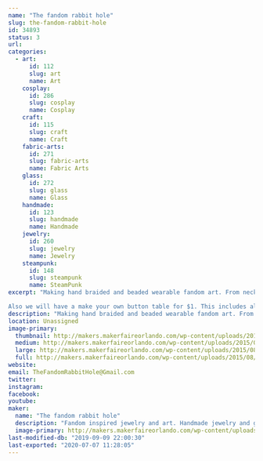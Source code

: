 ```yaml
---
name: "The fandom rabbit hole"
slug: the-fandom-rabbit-hole
id: 34893
status: 3
url: 
categories:
  - art:
      id: 112
      slug: art
      name: Art
    cosplay:
      id: 286
      slug: cosplay
      name: Cosplay
    craft:
      id: 115
      slug: craft
      name: Craft
    fabric-arts:
      id: 271
      slug: fabric-arts
      name: Fabric Arts
    glass:
      id: 272
      slug: glass
      name: Glass
    handmade:
      id: 123
      slug: handmade
      name: Handmade
    jewelry:
      id: 260
      slug: jewelry
      name: Jewelry
    steampunk:
      id: 148
      slug: steampunk
      name: SteamPunk
excerpt: "Making hand braided and beaded wearable fandom art. From necklaces,  earrings and headbands to painted glass pieces of art. 

Also we will have a make your own button table for $1. This includes all the supplies needed to make wearable art, while you wait. "
description: "Making hand braided and beaded wearable fandom art. From necklaces,  earrings and headbands to painted glass pieces. Featuring designs and creations inspired by our favorite books,movies,games and stories. Featuring wizard pieces, steam punk and sea life."
location: Unassigned
image-primary:
  thumbnail: http://makers.makerfaireorlando.com/wp-content/uploads/2015/08/IMG_57301-150x150.jpg
  medium: http://makers.makerfaireorlando.com/wp-content/uploads/2015/08/IMG_57301-300x225.jpg
  large: http://makers.makerfaireorlando.com/wp-content/uploads/2015/08/IMG_57301-1024x768.jpg
  full: http://makers.makerfaireorlando.com/wp-content/uploads/2015/08/IMG_57301.jpg
website: 
email: TheFandomRabbitHole@Gmail.com
twitter: 
instagram: 
facebook: 
youtube: 
maker:
  name: "The fandom rabbit hole"
  description: "Fandom inspired jewelry and art. Handmade jewelry and glass paintings inspired by the love of our favorite stories. Using art to express creativity every day. "
  image-primary: http://makers.makerfaireorlando.com/wp-content/uploads/2015/08/interweb.png
last-modified-db: "2019-09-09 22:00:30"
last-exported: "2020-07-07 11:28:05"
---
```

